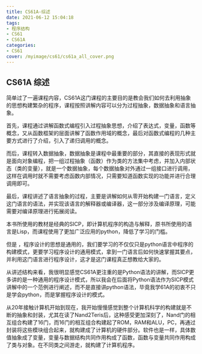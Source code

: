 ```yaml
---
title: CS61A-综述
date: 2021-06-12 15:04:18
tags:
- 程序结构
- CS61
- CS61A
categories:
- CS61
cover: /myimage/cs61/cs61a_all_cover.png
---
```


##  CS61A 综述

简单过了一遍课程内容，CS61A这门课程的主要目的是教会我们如何去利用抽象的思想构建繁杂的程序，课程按照讲解内容可以分为过程抽象，数据抽象和语言抽象。

首先，课程通过讲解函数式编程引入过程抽象思想，介绍了表达式，变量，函数等概念，又从函数框架的层面讲解了函数作用域的概念，最后对函数式编程的几种主要方式进行了介绍，引入了递归调用的概念。

而后，课程转入数据抽象，数据抽象是课程中最重要的部分，其直接的表现形式就是面向对象编程，把一组过程抽象（函数）作为类的方法集中考虑，并加入内部状态（类的变量），就是一个数据抽象，每个数据抽象对外通过一组接口进行调用，这样在调用时就不需要考虑函数内部情况，只需要知道函数实现的功能并进行合理调用即可。

最后，课程讲述了语言抽象的过程，主要是讲解如何从零开始构建一门语言，定义这门语言的语法，并实现该语言的解释器或编译器，这一部分涉及编译原理，可能需要对编译原理进行拓展阅读。

本书所使用的教材是经典的SICP，即计算机程序的构造与解释，原书所使用的语言是Lisp，而课程使用了更加广泛应用的python，降低了学习的门槛。

但是 ，程序设计的思想是通用的，我们要学习的不仅仅只是python语言中程序的构建模式，更要学习程序设计的通用模式，拿到一门语言后如何快速掌握其要点，并利用这门语言进行程序设计，这才是这门课程真正想教给大家的。

从讲述结构来看，我很明显感觉CS61A更注重的是Python语法的讲解，而SICP更多讲的是一种通用的程序设计模式，所以我会在后面将Python语法作为SICP模式讲解中的一个范例进行阐述，而不是直接讲python语法，毕竟我学61A的初衷不只是学会python，而是掌握程序设计的模式。

从20年接触计算机开始到现在，我开始慢慢感觉到整个计算机科学的构建就是不断的抽象和封装，尤其在读了Nand2Teris后，这种感受更加深刻了，Nand门的相互组合构建了16门，而16门的相互组合构建起了ROM，RAM和ALU，PC，再通过封装将这些模块组合起来，就构建成了计算机的硬件部分。软件也是一样，具体数值抽象成了变量，变量与数据结构共同作用构成了函数，函数与变量共同作用构成了类与对象。在不同类之间游走，就构建了计算机程序。














